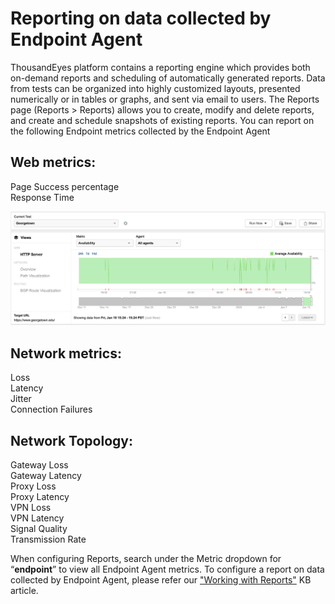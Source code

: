 # Reporting on data collected by Endpoint Agent

ThousandEyes platform contains a reporting engine which provides both on-demand reports and scheduling of automatically generated reports. Data from tests can be organized into highly customized layouts, presented numerically or in tables or graphs, and sent via email to users. The Reports page \(Reports &gt; Reports\) allows you to create, modify and delete reports, and create and schedule snapshots of existing reports. You can report on the following Endpoint metrics collected by the Endpoint Agent

## Web metrics:

Page Success percentage  
Response Time

![](../.gitbook/assets/screen-shot-2020-01-10-at-3.25.20-pm.png)

## Network metrics:

Loss  
Latency  
Jitter  
Connection Failures

## Network Topology:

Gateway Loss  
Gateway Latency  
Proxy Loss  
Proxy Latency  
VPN Loss  
VPN Latency  
Signal Quality  
Transmission Rate

When configuring Reports, search under the Metric dropdown for “**endpoint**” to view all Endpoint Agent metrics. To configure a report on data collected by Endpoint Agent, please refer our ["Working with Reports"](https://success.thousandeyes.com/ViewArticle?articleIdParam=kA0E0000000CmnTKAS) KB article.

